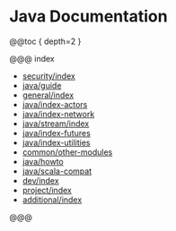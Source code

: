 # Java Documentation

@@toc { depth=2 }

@@@ index

* [security/index](java/security/index.md)
* [java/guide](java/guide/index.md)
* [general/index](java/general/index.md)
* [java/index-actors](java/index-actors.md)
* [java/index-network](java/index-network.md)
* [java/stream/index](java/stream/index.md)
* [java/index-futures](java/index-futures.md)
* [java/index-utilities](java/index-utilities.md)
* [common/other-modules](java/common/other-modules.md)
* [java/howto](java/howto.md)
* [java/scala-compat](java/scala-compat.md)
* [dev/index](java/dev/index.md)
* [project/index](java/project/index.md)
* [additional/index](java/additional/index.md)

@@@